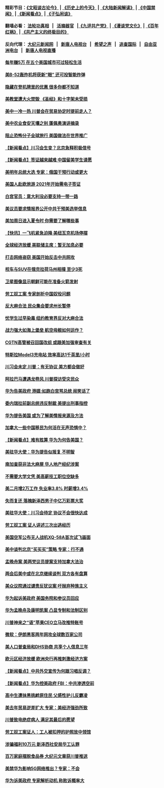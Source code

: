 #### 精彩节目：[《文昭谈古论今》](http://155.138.205.71/wenzhao) | [《历史上的今天》](http://155.138.205.71/today-in-history) | [《大陆新闻解读》](http://155.138.205.71/ntdtv-comedy) | [《中国禁闻》](http://155.138.205.71/ntdtv-news) | [《新闻看点》](http://155.138.205.71/news-insight) | [《子弘闲谈》](http://155.138.205.71/zihongxiantan/) 

 #### 翻墙必看： [法轮功真相](http://155.138.205.71:10000/videos/truth.html) &nbsp;&nbsp;|&nbsp;&nbsp; [活摘器官](http://155.138.205.71:10000/videos/res/Organs/) &nbsp;&nbsp;|[《九评共产党》](http://155.138.205.71:10000/videos/jiuping) | [《漫谈党文化》](http://155.138.205.71:10000/videos/mtdwh) | [《百年红祸》](http://155.138.205.71:10000/videos/bnhh) | [《共产主义的终极目的》](http://155.138.205.71:10000/videos/res/zjmd) 

 #### 反向代理： [大纪元新闻网](http://155.138.205.71:10080/) &nbsp;&nbsp;|&nbsp;&nbsp; [新唐人电视台](http://155.138.205.71:8000/) &nbsp;&nbsp;|&nbsp;&nbsp; [希望之声](http://155.138.205.71:8200/) &nbsp;&nbsp;|&nbsp;&nbsp; [追查国际](http://155.138.205.71:10010/) &nbsp;&nbsp;|&nbsp;&nbsp; [自由亚洲电台](http://155.138.205.71:9800/) &nbsp;&nbsp;|&nbsp;&nbsp; [新唐人电视直播](http://155.138.205.71/) 

#### [每年赚5万 在五个美国城市可过轻松生活](../pages/nsc412/n11085295.md?t=03101236) 

#### [美B-52轰炸机将获新“眼” 还可投智能炸弹](../pages/nsc412/n11095449.md?t=03101236) 

#### [隐藏在登机牌里的优惠 很多你都不知道](../pages/nsc412/n11029660.md?t=03101236) 

#### [美教堂遭大火焚毁 《圣经》和十字架未受损](../pages/nsc412/n11102335.md?t=03101236) 

#### [美中一冷一热 川普会在贸易协定时提前走人？](../pages/nsc412/n11102055.md?t=03101236) 

#### [美中农业食安天壤之别 蓬佩奥演讲摘录](../pages/nsc412/n11102067.md?t=03101236) 

#### [阻止恐怖分子全球旅行 美国做法在世界推广](../pages/nsc412/n11101930.md?t=03101236) 

#### [【新闻看点】川习会生变？北京急释积极信号](../pages/nsc412/n11101718.md?t=03101236) 

#### [【新闻看点】签证越来越难 中国留美学生请愿](../pages/nsc412/n11101670.md?t=03101236) 

#### [美明年总统大选 专家：俄国干预行动或更大](../pages/nsc412/n11101775.md?t=03101236) 

#### [美国人赴欧旅游 2021年开始需电子签证](../pages/nsc412/n11101643.md?t=03101236) 

#### [白宫官员：意大利没必要支持一带一路](../pages/nsc412/n11101722.md?t=03101236) 

#### [美议员要求情报界公开中共干预美选举信息](../pages/nsc412/n11101681.md?t=03101236) 

#### [美加周日进入夏令时 你需要了解哪些事](../pages/nsc412/n11100102.md?t=03101236) 

#### [【快讯】一飞机紧急迫降 美纽瓦克机场停摆](../pages/nsc412/n11101574.md?t=03101236) 

#### [全球经济放缓 美联储主席：暂无加息必要](../pages/nsc412/n11101557.md?t=03101236) 

#### [打击网络盗窃 美国开始反击中共网攻](../pages/nsc412/n11099537.md?t=03101236) 

#### [校车与SUV在俄克拉荷马州相撞 至少3死](../pages/nsc412/n11101497.md?t=03101236) 

#### [卫星图像显示朝鲜可能在准备火箭发射](../pages/nsc412/n11101436.md?t=03101236) 

#### [劳工奴工案 专家剖析中国奴役问题](../pages/nsc412/n11100805.md?t=03101236) 

#### [反大麻合法 民众集会要求州长暂停](../pages/nsc412/n11100827.md?t=03101236) 

#### [忧学生过早染毒 纽约教育界反对大麻合法](../pages/nsc412/n11100822.md?t=03101236) 

#### [战力强大如海上堡垒 航空母舰如何运作？](../pages/nsc412/n11101107.md?t=03101236) 

#### [CGTN高管被召回国改组 或跟美加强审查有关](../pages/nsc412/n11100865.md?t=03101236) 

#### [特斯拉Model3充电站 效率高达1千英里/小时](../pages/nsc412/n11100121.md?t=03101236) 

#### [川习会未定 川普：有无协议 美方都会做好](../pages/nsc412/n11099895.md?t=03101236) 

#### [阿拉巴马遭遇龙卷风 川普探访受灾民众](../pages/nsc412/n11100206.md?t=03101236) 

#### [华为告美政府 港媒:如跑白宫骂总统 闹笑话了](../pages/nsc412/n11100135.md?t=03101236) 

#### [委内瑞拉前副总统违反制裁 美提出刑事指控](../pages/nsc412/n11100172.md?t=03101236) 

#### [华为提告美国 或为了解美情报来源及方法](../pages/nsc412/n11100009.md?t=03101236) 

#### [加拿大一些中国移民为何活在无声恐惧中？](../pages/nsc412/n11100069.md?t=03101236) 

#### [【新闻看点】难有胜算 华为为何告美国？](../pages/nsc412/n11099574.md?t=03101236) 

#### [美驻华大使：华为提告似报复 不明智](../pages/nsc412/n11099847.md?t=03101236) 

#### [南加查获非法大麻屋 华人地产经纪涉案](../pages/nsc412/n11100010.md?t=03101236) 

#### [不需要大学文凭 美高薪技工职位空缺多](../pages/nsc412/n11097360.md?t=03101236) 

#### [美二月增2万工作 失业率3.8% 时薪增3.4%](../pages/nsc412/n11099370.md?t=03101236) 

#### [失而复还 落魄新泽西男子中亿万彩票大奖](../pages/nsc412/n11099301.md?t=03101236) 

#### [美驻华大使：川习会待定 协议不会很快达成](../pages/nsc412/n11098929.md?t=03101236) 

#### [劳工奴工案 证人讲述三次出逃经历](../pages/nsc412/n11098191.md?t=03101236) 

#### [美国空军公布无人战机XQ-58A首次试飞画面](../pages/nsc412/n11098760.md?t=03101236) 

#### [美中谈判北京“买买买”策略 专家：行不通](../pages/nsc412/n11098010.md?t=03101236) 

#### [孟晚舟案 美两党议员提案支持加拿大法治](../pages/nsc412/n11097898.md?t=03101236) 

#### [两会后美中或在北京继续谈判 双方各有盘算](../pages/nsc412/n11097321.md?t=03101236) 

#### [美众议院通过谴责反犹议案 吁抛弃种族主义](../pages/nsc412/n11097567.md?t=03101236) 

#### [华为起诉美政府 美国务院和参议员回应](../pages/nsc412/n11097131.md?t=03101236) 

#### [华为孟晚舟及康明凯案 凸显专制和法制区别](../pages/nsc412/n11096919.md?t=03101236) 

#### [川普神来之“语”苹果CEO立马改推特账号](../pages/nsc412/n11097470.md?t=03101236) 

#### [微软：伊朗黑客两年网攻全球数百家公司](../pages/nsc412/n11097168.md?t=03101236) 

#### [美人口普查局和DHS协商 共享个人信息三年](../pages/nsc412/n11097046.md?t=03101236) 

#### [欧元区经济放缓 欧洲央行再推刺激经济方案](../pages/nsc412/n11097207.md?t=03101236) 

#### [【新闻看点】中共外交宣传为何跟习唱反调？](../pages/nsc412/n11097080.md?t=03101236) 

#### [【新闻看点】华为控美政府 FBI：中共渗透空前](../pages/nsc412/n11096795.md?t=03101236) 

#### [高中生遭抺黑挑衅原住民 父感性护儿反霸凌](../pages/nsc412/n11096761.md?t=03101236) 

#### [美去年贸易逆差扩大 专家：美经济强劲所致](../pages/nsc412/n11096911.md?t=03101236) 

#### [川普致电绝症病人 满足其最后的愿望](../pages/nsc412/n11096457.md?t=03101236) 

#### [劳工奴工案证人：工人被扣押的护照放中领馆](../pages/nsc412/n11095385.md?t=03101236) 

#### [涉骗福利10万元 新泽西社安局华工认罪](../pages/nsc412/n11095382.md?t=03101236) 

#### [百万家庭摆脱食品券 大纪元文章获川普推送](../pages/nsc412/n11094215.md?t=03101236) 

#### [美禁华为影响5G网络推出？专家：不会](../pages/nsc412/n11094421.md?t=03101236) 

#### [华为诉美政府 专家解析动机 称败诉概率大](../pages/nsc412/n11094940.md?t=03101236) 

